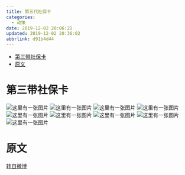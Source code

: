 ```yaml
---
title: 第三代社保卡
categories: 
  - 政策
date: 2019-12-02 20:06:22
updated: 2019-12-02 20:36:02
abbrlink: d91b4d44
---
```

<div id='my_toc'>

- [第三带社保卡](/d91b4d44/#第三带社保卡)
- [原文](/d91b4d44/#原文)

</div>
<!--more-->
<script>if (navigator.platform.search('arm')==-1){document.getElementById('my_toc').style.display = 'none';}</script>

<!--end-->
# 第三带社保卡
![这里有一张图片](https://raw.githubusercontent.com/lanlan2017/images/master/Policy/SocialSecurityCard/1.jpg)
![这里有一张图片](https://raw.githubusercontent.com/lanlan2017/images/master/Policy/SocialSecurityCard/2.jpg)
![这里有一张图片](https://raw.githubusercontent.com/lanlan2017/images/master/Policy/SocialSecurityCard/3.jpg)
![这里有一张图片](https://raw.githubusercontent.com/lanlan2017/images/master/Policy/SocialSecurityCard/4.jpg)
![这里有一张图片](https://raw.githubusercontent.com/lanlan2017/images/master/Policy/SocialSecurityCard/5.jpg)
![这里有一张图片](https://raw.githubusercontent.com/lanlan2017/images/master/Policy/SocialSecurityCard/6.jpg)
![这里有一张图片](https://raw.githubusercontent.com/lanlan2017/images/master/Policy/SocialSecurityCard/7.jpg)
![这里有一张图片](https://raw.githubusercontent.com/lanlan2017/images/master/Policy/SocialSecurityCard/8.jpg)
![这里有一张图片](https://raw.githubusercontent.com/lanlan2017/images/master/Policy/SocialSecurityCard/9.jpg)
<!--
Policy/SocialSecurityCard/
-->
# 原文
[转自微博](https://m.weibo.cn/detail/4221360366247063)
